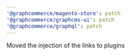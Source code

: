 ```yaml
---
'@graphcommerce/magento-store': patch
'@graphcommerce/graphcms-ui': patch
'@graphcommerce/graphql': patch
---
```


Moved the injection of the links to plugins
